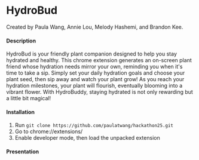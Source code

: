 # HydroBud

Created by Paula Wang, Annie Lou, Melody Hashemi, and Brandon Kee.

#### Description
HydroBud is your friendly plant companion designed to help you stay hydrated and healthy. This chrome extension generates an on-screen plant friend whose hydration needs mirror your own, reminding you when it's time to take a sip. Simply set your daily hydration goals and choose your plant seed, then sip away and watch your plant grow! As you reach your hydration milestones, your plant will flourish, eventually blooming into a vibrant flower. With HydroBuddy, staying hydrated is not only rewarding but a little bit magical!

#### Installation 
1. Run `git clone https://github.com/paulatwang/hackathon25.git`
2. Go to chrome://extensions/
3. Enable developer mode, then load the unpacked extension

#### Presentation 
